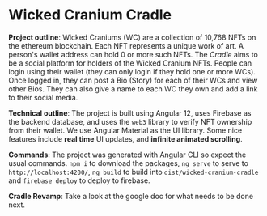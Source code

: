 # Wicked Cranium Cradle

**Project outline**: Wicked Craniums (WC) are a collection of 10,768 NFTs on the 
ethereum blockchain. Each NFT represents a unique work of art. A person's wallet
address can hold 0 or more such NFTs. The _Cradle_ aims to be a social platform
for holders of the Wicked Cranium NFTs. People can login using their wallet
(they can only login if they hold one or more WCs). Once logged in, they can
post a Bio (Story) for each of their WCs and view other Bios. They can also give
a name to each WC they own and add a link to their social media.

**Technical outline**: The project is built using Angular 12, uses Firebase as
the backend database, and uses the `web3` library to verify NFT ownership from
their wallet. We use Angular Material as the UI library. Some nice features
include **real time** UI updates, and **infinite animated scrolling**. 

**Commands**: The project was generated with Angular CLI so expect the usual
commands. `npm i` to  download the packages, `ng serve` to serve to
`http://localhost:4200/`, `ng build` to build into `dist/wicked-cranium-cradle`
and `firebase deploy` to deploy to firebase. 

**Cradle Revamp**: Take a look at the google doc for what needs to be done next.
